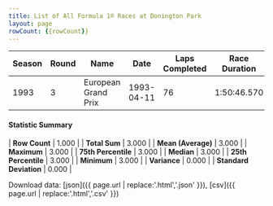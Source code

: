 ```yaml
---
title: List of All Formula 1® Races at Donington Park
layout: page
rowCount: {{rowCount}}
---
```


| Season | Round | Name | Date | Laps Completed | Race Duration | Winning Driver | Winning Constructor |
|--|--|--|--|--|--|--|--|
| 1993 | 3 | European Grand Prix | 1993-04-11 | 76 | 1:50:46.570 | Ayrton Senna 🇧🇷 | McLaren 🇬🇧 |

#### Statistic Summary

| **Row Count** | 1.000 |
| **Total Sum** | 3.000 |
| **Mean (Average)** | 3.000 |
| **Maximum** | 3.000 |
| **75th Percentile** | 3.000 |
| **Median** | 3.000 |
| **25th Percentile** | 3.000 |
| **Minimum** | 3.000 |
| **Variance** | 0.000 |
| **Standard Deviation** | 0.000 |

Download data: [json]({{ page.url | replace:'.html','.json' }}), [csv]({{ page.url | replace:'.html','.csv' }})
